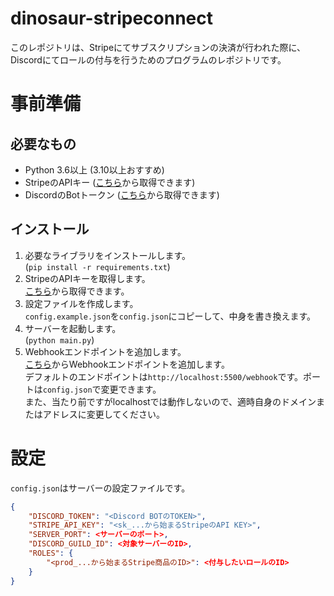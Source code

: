 # dinosaur-stripeconnect
このレポジトリは、Stripeにてサブスクリプションの決済が行われた際に、Discordにてロールの付与を行うためのプログラムのレポジトリです。

# 事前準備
## 必要なもの
- Python 3.6以上 (3.10以上おすすめ)
- StripeのAPIキー ([こちら](https://dashboard.stripe.com/account/apikeys)から取得できます)
- DiscordのBotトークン ([こちら](https://discord.com/developers/applications)から取得できます)

## インストール
1. 必要なライブラリをインストールします。  
   (`pip install -r requirements.txt`)
2. StripeのAPIキーを取得します。  
   [こちら](https://dashboard.stripe.com/account/apikeys)から取得できます。
3. 設定ファイルを作成します。  
    `config.example.json`を`config.json`にコピーして、中身を書き換えます。
4. サーバーを起動します。  
    (`python main.py`)
5. Webhookエンドポイントを追加します。  
    [こちら](https://dashboard.stripe.com/account/webhooks)からWebhookエンドポイントを追加します。  
    デフォルトのエンドポイントは`http://localhost:5500/webhook`です。ポートは`config.json`で変更できます。  
    また、当たり前ですがlocalhostでは動作しないので、適時自身のドメインまたはアドレスに変更してください。

# 設定
`config.json`はサーバーの設定ファイルです。

```json
{
    "DISCORD_TOKEN": "<Discord BOTのTOKEN>",
    "STRIPE_API_KEY": "<sk_...から始まるStripeのAPI KEY>",
    "SERVER_PORT": <サーバーのポート>,
    "DISCORD_GUILD_ID": <対象サーバーのID>,
    "ROLES": {
        "<prod_...から始まるStripe商品のID>": <付与したいロールのID>
    }
}
```
